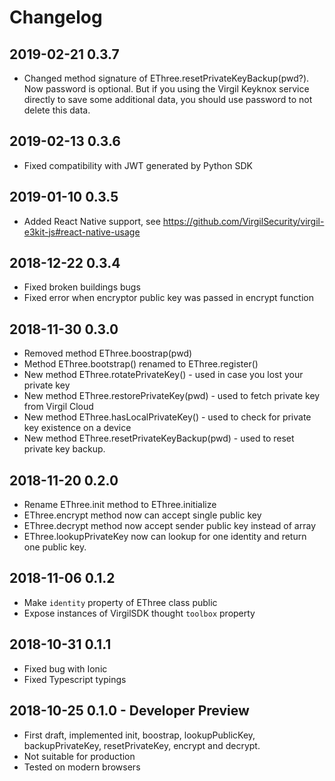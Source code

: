 # Changelog

## 2019-02-21 0.3.7

* Changed method signature of EThree.resetPrivateKeyBackup(pwd?). Now password is optional. But if you using the Virgil Keyknox service directly to save some additional data, you should use password to not delete this data.

## 2019-02-13 0.3.6

* Fixed compatibility with JWT generated by Python SDK

## 2019-01-10 0.3.5

* Added React Native support, see https://github.com/VirgilSecurity/virgil-e3kit-js#react-native-usage

## 2018-12-22 0.3.4

* Fixed broken buildings bugs
* Fixed error when encryptor public key was passed in encrypt function

## 2018-11-30 0.3.0

* Removed method EThree.boostrap(pwd)
* Method EThree.bootstrap() renamed to EThree.register()
* New method EThree.rotatePrivateKey() - used in case you lost your private key
* New method EThree.restorePrivateKey(pwd) - used to fetch private key from Virgil Cloud
* New method EThree.hasLocalPrivateKey() - used to check for private key existence on a device
* New method EThree.resetPrivateKeyBackup(pwd) - used to reset private key backup.

## 2018-11-20 0.2.0

* Rename EThree.init method to EThree.initialize
* EThree.encrypt method now can accept single public key
* EThree.decrypt method now accept sender public key instead of array
* ЕThree.lookupPrivateKey now can lookup for one identity and return one public key.

## 2018-11-06 0.1.2

* Make `identity` property of EThree class public
* Expose instances of VirgilSDK thought `toolbox` property

## 2018-10-31 0.1.1

* Fixed bug with Ionic
* Fixed Typescript typings


## 2018-10-25 0.1.0 - Developer Preview

* First draft, implemented init, boostrap, lookupPublicKey, backupPrivateKey, resetPrivateKey, encrypt and decrypt.
* Not suitable for production
* Tested on modern browsers
